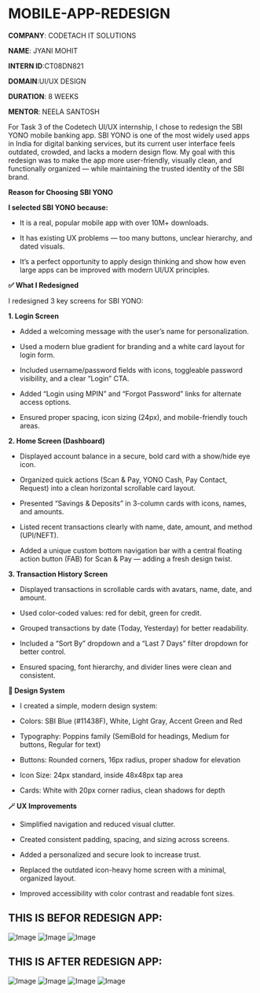 # MOBILE-APP-REDESIGN

**COMPANY**: CODETACH IT SOLUTIONS

**NAME**: JYANI MOHIT

**INTERN ID**:CT08DN821

**DOMAIN**:UI/UX DESIGN

**DURATION**: 8 WEEKS

**MENTOR**: NEELA SANTOSH

For Task 3 of the Codetech UI/UX internship, I chose to redesign the SBI YONO mobile banking app. SBI YONO is one of the most widely used apps in India for digital banking services, but its current user interface feels outdated, crowded, and lacks a modern design flow. My goal with this redesign was to make the app more user-friendly, visually clean, and functionally organized — while maintaining the trusted identity of the SBI brand.

**Reason for Choosing SBI YONO**

**I selected SBI YONO because:**

- It is a real, popular mobile app with over 10M+ downloads.

- It has existing UX problems — too many buttons, unclear hierarchy, and dated visuals.

- It’s a perfect opportunity to apply design thinking and show how even large apps can be improved with modern UI/UX principles.

**✅ What I Redesigned**

I redesigned 3 key screens for SBI YONO:

**1. Login Screen**

- Added a welcoming message with the user’s name for personalization.

- Used a modern blue gradient for branding and a white card layout for login form.

- Included username/password fields with icons, toggleable password visibility, and a clear “Login” CTA.

- Added “Login using MPIN” and “Forgot Password” links for alternate access options.

- Ensured proper spacing, icon sizing (24px), and mobile-friendly touch areas.

**2. Home Screen (Dashboard)**

- Displayed account balance in a secure, bold card with a show/hide eye icon.

- Organized quick actions (Scan & Pay, YONO Cash, Pay Contact, Request) into a clean horizontal scrollable card layout.

- Presented “Savings & Deposits” in 3-column cards with icons, names, and amounts.

- Listed recent transactions clearly with name, date, amount, and method (UPI/NEFT).

- Added a unique custom bottom navigation bar with a central floating action button (FAB) for Scan & Pay — adding a fresh design twist.

**3. Transaction History Screen**

- Displayed transactions in scrollable cards with avatars, name, date, and amount.

- Used color-coded values: red for debit, green for credit.

- Grouped transactions by date (Today, Yesterday) for better readability.

- Included a “Sort By” dropdown and a “Last 7 Days” filter dropdown for better control.

- Ensured spacing, font hierarchy, and divider lines were clean and consistent.

**🧠 Design System**

- I created a simple, modern design system:

- Colors: SBI Blue (#11438F), White, Light Gray, Accent Green and Red

- Typography: Poppins family (SemiBold for headings, Medium for buttons, Regular for text)

- Buttons: Rounded corners, 16px radius, proper shadow for elevation

- Icon Size: 24px standard, inside 48x48px tap area

- Cards: White with 20px corner radius, clean shadows for depth

**🪄 UX Improvements**

- Simplified navigation and reduced visual clutter.

- Created consistent padding, spacing, and sizing across screens.

- Added a personalized and secure look to increase trust.

- Replaced the outdated icon-heavy home screen with a minimal, organized layout.

- Improved accessibility with color contrast and readable font sizes.

## THIS IS BEFOR REDESIGN APP:

![Image](https://github.com/user-attachments/assets/a880956c-cee6-4faf-a5b8-7b3248219eb1)
![Image](https://github.com/user-attachments/assets/e7846113-e3f7-492b-bbaa-23a05a523e0e)
![Image](https://github.com/user-attachments/assets/bd9deffa-194c-4a67-9565-6618855cbc3b)

## THIS IS AFTER REDESIGN APP:

![Image](https://github.com/user-attachments/assets/ea631da2-a8b6-48a0-aadb-e00e0f85fcb3)
![Image](https://github.com/user-attachments/assets/76386ca8-64f7-4979-a555-a6bd1d8dbf2f)
![Image](https://github.com/user-attachments/assets/746f605d-6085-4e20-a120-cd18758c01d9)
![Image](https://github.com/user-attachments/assets/d6af6376-a579-432e-a1f3-21d5372e99ee)
